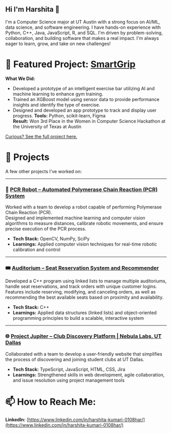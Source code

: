 ## Hi I'm Harshita 👋

I'm a Computer Science major at UT Austin with a strong focus on AI/ML, data science, and software engineering. I have hands-on experience with Python, C++, Java, JavaScript, R, and SQL. I'm driven by problem-solving, collaboration, and building software that makes a real impact.
I'm always eager to learn, grow, and take on new challenges!

# 🎯 Featured Project: [SmartGrip](https://github.com/hk10877/SmartGrip)

**What We Did:**  
- Developed a prototype of an intelligent exercise bar utilizing AI and machine learning to enhance gym training.  
- Trained an XGBoost model using sensor data to provide performance insights and identify the type of exercise.  
- Designed and developed an app prototype to track and display user progress.
**Tools:** Python, scikit-learn, Figma  
**Result:** Won 3rd Place in the Women in Computer Science Hackathon at the University of Texas at Austin

[Curious? See the full project here.](https://github.com/hk10877/SmartGrip)

# 🚀 Projects
A few other projects I’ve worked on:

---

### 🔬 [PCR Robot – Automated Polymerase Chain Reaction (PCR) System](https://github.com/ECLAIR-Robotics/PCR_Automation)

Worked with a team to develop a robot capable of performing Polymerase Chain Reaction (PCR).  
Designed and implemented machine learning and computer vision algorithms to measure distances, calibrate robotic movements, and ensure precise execution of the PCR process.

- **Tech Stack:** OpenCV, NumPy, SciPy  
- **Learnings:** Applied computer vision techniques for real-time robotic calibration and control

---

### 🎟️ [Auditorium – Seat Reservation System and Recommender](https://github.com/hk10877/AuditoriumCplusplus)

Developed a C++ program using linked lists to manage multiple auditoriums, handle seat reservations, and track orders with unique customer logins.  
Features include reserving, modifying, and canceling orders, as well as recommending the best available seats based on proximity and availability.

- **Tech Stack:** C++  
- **Learnings:** Applied data structures (linked lists) and object-oriented programming principles to build a scalable, interactive system

---

### 🌐 [Project Jupiter – Club Discovery Platform | Nebula Labs, UT Dallas](https://github.com/your-repo-if-public)

Collaborated with a team to develop a user-friendly website that simplifies the process of discovering and joining student clubs at UT Dallas.  

- **Tech Stack:** TypeScript, JavaScript, HTML, CSS, Jira  
- **Learnings:** Strengthened skills in web development, agile collaboration, and issue resolution using project management tools


# 📫 How to Reach Me:
**LinkedIn:** [https://www.linkedin.com/in/harshita-kumari-0108har/](https://www.linkedin.com/in/harshita-kumari-0108har/)

<!--
**hk10877/hk10877** is a ✨ _special_ ✨ repository because its `README.md` (this file) appears on your GitHub profile.

Here are some ideas to get you started:

- 🔭 I’m currently working on ...
- 🌱 I’m currently learning ...
- 👯 I’m looking to collaborate on ...
- 🤔 I’m looking for help with ...
- 💬 Ask me about ...
- 📫 How to reach me: ...
- 😄 Pronouns: ...
- ⚡ Fun fact: ...
-->
